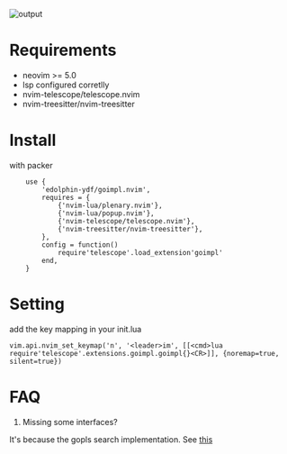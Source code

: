 ![output](https://user-images.githubusercontent.com/4330411/129226108-d23caace-51d4-4261-99b0-ef6deec51ae3.gif)

# Requirements

* neovim >= 5.0
* lsp configured corretlly
* nvim-telescope/telescope.nvim
* nvim-treesitter/nvim-treesitter

# Install

with packer
```
	use {
		'edolphin-ydf/goimpl.nvim',
		requires = {
			{'nvim-lua/plenary.nvim'},
			{'nvim-lua/popup.nvim'},
			{'nvim-telescope/telescope.nvim'},
			{'nvim-treesitter/nvim-treesitter'},
		},
		config = function()
			require'telescope'.load_extension'goimpl'
		end,
	}
```

# Setting

add the key mapping in your init.lua
```
vim.api.nvim_set_keymap('n', '<leader>im', [[<cmd>lua require'telescope'.extensions.goimpl.goimpl{}<CR>]], {noremap=true, silent=true})
```


# FAQ

1. Missing some interfaces?

It's because the gopls search implementation. See [this](https://github.com/edolphin-ydf/goimpl.nvim/issues/5#issuecomment-1175712329)

